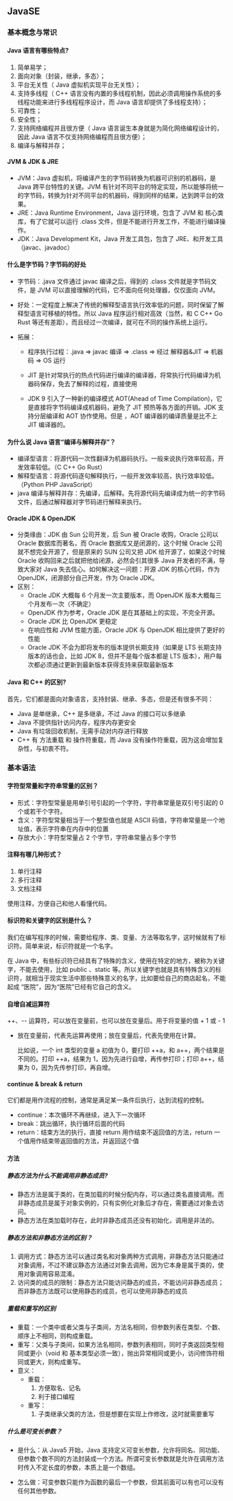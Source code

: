 ## JavaSE

### 基本概念与常识

#### Java 语言有哪些特点?

1. 简单易学；
2. 面向对象（封装，继承，多态）；
3. 平台无关性（ Java 虚拟机实现平台无关性）；
4. 支持多线程（ C++ 语言没有内置的多线程机制，因此必须调用操作系统的多线程功能来进行多线程程序设计，而 Java 语言却提供了多线程支持）；
5. 可靠性；
6. 安全性；
7. 支持网络编程并且很方便（ Java 语言诞生本身就是为简化网络编程设计的，因此 Java 语言不仅支持网络编程而且很方便）；
8. 编译与解释并存；

#### JVM & JDK & JRE

- JVM：Java 虚拟机，将编译产生的字节码转换为机器可识别的机器码，是 Java 跨平台特性的关键。JVM 有针对不同平台的特定实现，所以能够将统一的字节码，转换为针对不同平台的机器码，得到同样的结果，达到跨平台的效果。
- JRE：Java Runtime Environment，Java 运行环境，包含了 JVM 和 核心类库，有了它就可以运行 .class 文件，但是不能进行开发工作，不能进行编译操作。
- JDK：Java Development Kit，Java 开发工具包，包含了 JRE、和开发工具（javac、javadoc）

#### 什么是字节码？字节码的好处

- 字节码：.java 文件通过 javac 编译之后，得到的 .class 文件就是字节码文件，是 JVM 可以直接理解的代码，它不面向任何处理器，仅仅面向 JVM。

- 好处：一定程度上解决了传统的解释型语言执行效率低的问题，同时保留了解释型语言可移植的特性。所以 Java 程序运行相对高效（当然，和 C C++ Go Rust 等还有差距），而且经过一次编译，就可在不同的操作系统上运行。

- 拓展：

  - 程序执行过程：.java => javac 编译 => .class => 经过 解释器&JIT => 机器码 => OS 运行

  - JIT 是针对常执行的热点代码进行编译的编译器，将常执行代码编译为机器码保存，免去了解释的过程，直接使用

  - JDK 9 引入了一种新的编译模式 AOT(Ahead of Time Compilation)，它是直接将字节码编译成机器码，避免了 JIT 预热等各方面的开销。JDK 支持分层编译和 AOT 协作使用。但是 ，AOT 编译器的编译质量是比不上 JIT 编译器的。

#### 为什么说 Java 语言“编译与解释并存”？

- 编译型语言：将源代码一次性翻译为机器码执行。一般来说执行效率较高，开发效率较低。（C C++ Go Rust）
- 解释型语言：将源代码逐句解释执行，一般开发效率较高，执行效率较低。（Python PHP JavaScript）
- java 编译与解释并存：先编译，后解释。先将源代码先编译成为统一的字节码文件，后通过解释器对字节码进行解释来执行。

#### Oracle JDK & OpenJDK

- 分类缘由：JDK 由 Sun 公司开发，后 Sun 被 Oracle 收购，Oracle 公司以 Oracle 数据库而著名，而 Oracle 数据库又是闭源的，这个时候 Oracle 公司就不想完全开源了，但是原来的 SUN 公司又把 JDK 给开源了，如果这个时候 Oracle 收购回来之后就把他给闭源，必然会引其很多 Java 开发者的不满，导致大家对 Java 失去信心。如何解决这一问题：开源 JDK 的核心代码，作为 OpenJDK，闭源部分自己开发，作为 Oracle JDK。
- 区别：
  - Oracle JDK 大概每 6 个月发一次主要版本，而 OpenJDK 版本大概每三个月发布一次（不确定）
  - OpenJDK 作为参考，Oracle JDK 是在其基础上的实现，不完全开源。
  - Oracle JDK 比 OpenJDK 更稳定
  - 在响应性和 JVM 性能方面，Oracle JDK 与 OpenJDK 相比提供了更好的性能
  - Oracle JDK 不会为即将发布的版本提供长期支持（如果是 LTS 长期支持版本的话也会，比如 JDK 8，但并不是每个版本都是 LTS 版本），用户每次都必须通过更新到最新版本获得支持来获取最新版本

#### Java 和 C++ 的区别?

首先，它们都是面向对象语言，支持封装、继承、多态，但是还有很多不同：

- Java 是单继承，C++ 是多继承，不过 Java 的接口可以多继承
- Java 不提供指针访问内存，程序内存更安全
- Java 有垃圾回收机制，无需手动对内存进行释放
- C++ 有 方法重载 和 操作符重载，而 Java 没有操作符重载，因为这会增加复杂性，与初衷不符。

### 基本语法

#### 字符型常量和字符串常量的区别？

- 形式：字符型常量是用单引号引起的一个字符，字符串常量是双引号引起的 0 个或若干个字符。
- 含义：字符型常量相当于一个整型值也就是 ASCII 码值，字符串常量是一个地址值，表示字符串在内存中的位置
- 存放大小：字符型常量占 2 个字节，字符串常量占多个字节

#### 注释有哪几种形式？

1. 单行注释
2. 多行注释
3. 文档注释

使用注释，方便自己和他人看懂代码。

#### 标识符和关键字的区别是什么？

我们在编写程序的时候，需要给程序、类、变量、方法等取名字，这时候就有了标识符。简单来说，标识符就是一个名字。

在 Java 中，有些标识符已经具有了特殊的含义，使用在特定的地方，被称为关键字，不能去使用，比如 public 、static 等。所以关键字也就是具有特殊含义的标识符，就相当于现实生活中那些特殊意义的名字，比如要给自己的商店起名，不能起成 “医院”，因为“医院”已经有它自己的含义。

#### 自增自减运算符

++、-- 运算符，可以放在变量前，也可以放在变量后。用于将变量的值 + 1 或 - 1

- 放在变量前，代表先运算再使用；放在变量后，代表先使用在计算。

  比如说，一个 int 类型的变量 a 初值为 0，要打印 ++a，和 a++，两个结果是不同的。打印 ++a，结果为 1，因为先进行自增，再传参打印；打印 a++，结果为 0，因为先传参打印，再自增。

#### continue & break & return

它们都是用作流程的控制，通常是满足某一条件后执行，达到流程的控制。

- continue：本次循环不再继续，进入下一次循环
- break：跳出循环，执行循环后面的代码
- return：结束方法的执行，直接 return 用作结束不返回值的方法，return 一个值用作结束带返回值的方法，并返回这个值

#### 方法

##### 静态方法为什么不能调用非静态成员?

- 静态方法是属于类的，在类加载的时候分配内存，可以通过类名直接调用。而非静态成员是属于对象实例的，只有实例化对象后才存在，需要通过对象去访问。
- 静态方法在类加载时存在，此时非静态成员还没有初始化，调用是非法的。

##### 静态方法和非静态方法的区别？

1. 调用方式：静态方法可以通过类名和对象两种方式调用，非静态方法只能通过对象调用，不过不建议静态方法通过对象去调用，因为它本身是属于类的，使用对象调用容易混淆。
2. 访问类的成员的限制：静态方法只能访问静态的成员，不能访问非静态成员；而非静态方法既可以使用静态的成员，也可以使用非静态的成员

##### 重载和重写的区别

- 重载：一个类中或者父类与子类间，方法名相同，但参数列表在类型、个数、顺序上不相同，则构成重载。
- 重写：父类与子类间，如果方法名相同，参数列表相同，同时子类返回类型相同或更小（void 和 基本类型必须一致），抛出异常相同或更小，访问修饰符相同或更大，则构成重写。
- 意义：
  - 重载：
    1. 方便取名、记名
    2. 利于接口编程
  - 重写：
    1. 子类继承父类的方法，但是想要在实现上作修改，这时就需要重写

##### 什么是可变长参数？

- 是什么：从 Java5 开始，Java 支持定义可变长参数，允许将同名、同功能、但参数个数不同的方法封装成一个方法。所谓可变长参数就是允许在调用方法时传入不定长度的参数，本质上是一个数组。

- 怎么做：可变参数只能作为函数的最后一个参数，但其前面可以有也可以没有任何其他参数。



